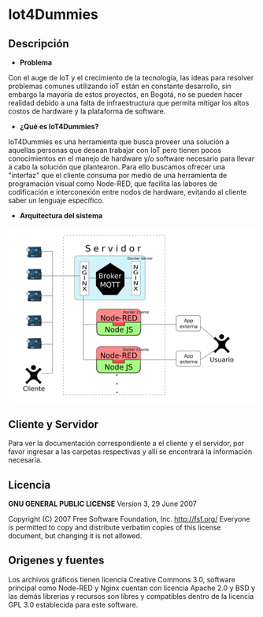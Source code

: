 # Iot4Dummies

## Descripción

+ **Problema**

Con el auge de IoT y el crecimiento de la tecnología, las ideas para resolver problemas comunes utilizando ioT están en constante desarrollo, sin embargo la mayoría de estos proyectos, en Bogotá, no se pueden hacer realidad debido a una falta de infraestructura que permita mitigar los altos costos de hardware y la plataforma de software.

+ **¿Qué es IoT4Dummies?**

IoT4Dummies es una herramienta que busca proveer una solución a aquellas personas que desean trabajar con IoT pero tienen pocos conocimientos en el manejo de hardware y/o software necesario para llevar a cabo la solución que plantearon.
Para ello buscamos ofrecer una "interfaz" que el cliente consuma por medio de una herramienta de programación visual como Node-RED, que facilita las labores de codificación e interconexión entre nodos de hardware, evitando al cliente saber un lenguaje específico.

+ **Arquitectura del sistema**

![Sin titulo](Arquitectura.png)

## Cliente y Servidor

Para ver la documentación correspondiente a el cliente y el servidor, por favor ingresar a las carpetas respectivas y allí se encontrará la información necesaria.

## Licencia

**GNU GENERAL PUBLIC LICENSE**
Version 3, 29 June 2007

Copyright (C) 2007 Free Software Foundation, Inc. <http://fsf.org/>
Everyone is permitted to copy and distribute verbatim copies
of this license document, but changing it is not allowed.

## Origenes y fuentes

Los archivos gráficos tienen licencia Creative Commons 3.0, software principal como Node-RED y Nginx cuentan con licencia Apache 2.0 y BSD y las demás librerias y recursos son libres y compatibles dentro de la licencia GPL 3.0 establecida para este software.


